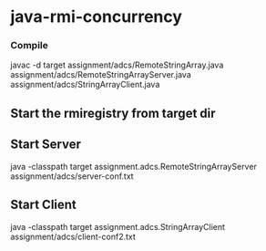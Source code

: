 # java-rmi-concurrency

### Compile
javac -d target assignment/adcs/RemoteStringArray.java assignment/adcs/RemoteStringArrayServer.java assignment/adcs/StringArrayClient.java

## Start the rmiregistry from target dir

## Start Server 
java -classpath target assignment.adcs.RemoteStringArrayServer assignment/adcs/server-conf.txt

## Start Client 
java  -classpath target assignment.adcs.StringArrayClient assignment/adcs/client-conf2.txt
